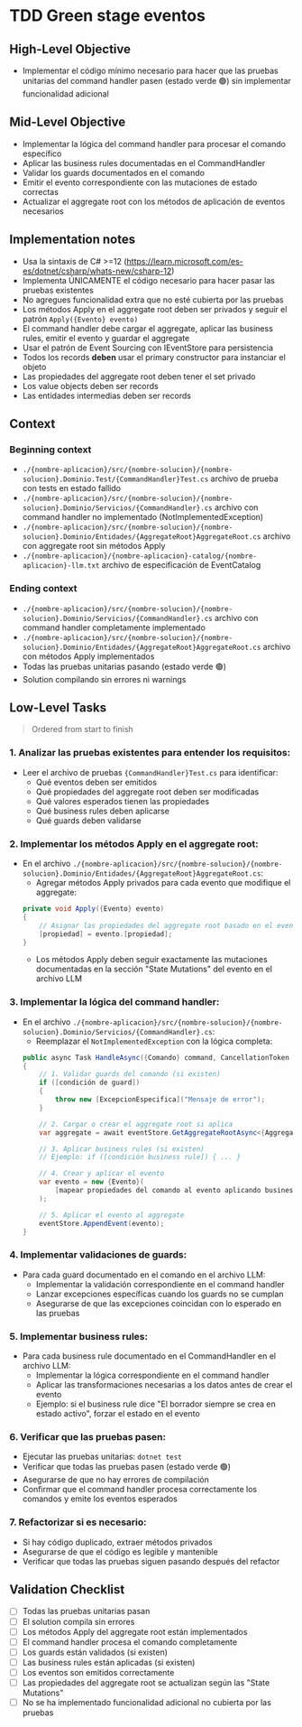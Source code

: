 # TDD Green stage eventos

## High-Level Objective

- Implementar el código mínimo necesario para hacer que las pruebas unitarias del command handler pasen (estado verde 🟢) sin implementar funcionalidad adicional

## Mid-Level Objective

- Implementar la lógica del command handler para procesar el comando específico
- Aplicar las business rules documentadas en el CommandHandler
- Validar los guards documentados en el comando
- Emitir el evento correspondiente con las mutaciones de estado correctas
- Actualizar el aggregate root con los métodos de aplicación de eventos necesarios

## Implementation notes

- Usa la sintaxis de C# >=12 (https://learn.microsoft.com/es-es/dotnet/csharp/whats-new/csharp-12)
- Implementa ÚNICAMENTE el código necesario para hacer pasar las pruebas existentes
- No agregues funcionalidad extra que no esté cubierta por las pruebas
- Los métodos Apply en el aggregate root deben ser privados y seguir el patrón `Apply({Evento} evento)`
- El command handler debe cargar el aggregate, aplicar las business rules, emitir el evento y guardar el aggregate
- Usar el patrón de Event Sourcing con IEventStore para persistencia
- Todos los records **deben** usar el primary constructor para instanciar el objeto
- Las propiedades del aggregate root deben tener el set privado
- Los value objects deben ser records
- Las entidades intermedias deben ser records

## Context

### Beginning context

- `./{nombre-aplicacion}/src/{nombre-solucion}/{nombre-solucion}.Dominio.Test/{CommandHandler}Test.cs` archivo de prueba con tests en estado fallido
- `./{nombre-aplicacion}/src/{nombre-solucion}/{nombre-solucion}.Dominio/Servicios/{CommandHandler}.cs` archivo con command handler no implementado (NotImplementedException)
- `./{nombre-aplicacion}/src/{nombre-solucion}/{nombre-solucion}.Dominio/Entidades/{AggregateRoot}AggregateRoot.cs` archivo con aggregate root sin métodos Apply
- `./{nombre-aplicacion}/{nombre-aplicacion}-catalog/{nombre-aplicacion}-llm.txt` archivo de especificación de EventCatalog

### Ending context

- `./{nombre-aplicacion}/src/{nombre-solucion}/{nombre-solucion}.Dominio/Servicios/{CommandHandler}.cs` archivo con command handler completamente implementado
- `./{nombre-aplicacion}/src/{nombre-solucion}/{nombre-solucion}.Dominio/Entidades/{AggregateRoot}AggregateRoot.cs` archivo con métodos Apply implementados
- Todas las pruebas unitarias pasando (estado verde 🟢)
- Solution compilando sin errores ni warnings

## Low-Level Tasks
> Ordered from start to finish

### 1. Analizar las pruebas existentes para entender los requisitos:

- Leer el archivo de pruebas `{CommandHandler}Test.cs` para identificar:
    - Qué eventos deben ser emitidos
    - Qué propiedades del aggregate root deben ser modificadas
    - Qué valores esperados tienen las propiedades
    - Qué business rules deben aplicarse
    - Qué guards deben validarse

### 2. Implementar los métodos Apply en el aggregate root:

- En el archivo `./{nombre-aplicacion}/src/{nombre-solucion}/{nombre-solucion}.Dominio/Entidades/{AggregateRoot}AggregateRoot.cs`:
    - Agregar métodos Apply privados para cada evento que modifique el aggregate:
    ```c#
    private void Apply({Evento} evento)
    {
        // Asignar las propiedades del aggregate root basado en el evento
        [propiedad] = evento.[propiedad];
    }
    ```
    - Los métodos Apply deben seguir exactamente las mutaciones documentadas en la sección "State Mutations" del evento en el archivo LLM

### 3. Implementar la lógica del command handler:

- En el archivo `./{nombre-aplicacion}/src/{nombre-solucion}/{nombre-solucion}.Dominio/Servicios/{CommandHandler}.cs`:
    - Reemplazar el `NotImplementedException` con la lógica completa:
    ```c#
    public async Task HandleAsync({Comando} command, CancellationToken cancellationToken)
    {
        // 1. Validar guards del comando (si existen)
        if ([condición de guard])
        {
            throw new [ExcepcionEspecifica]("Mensaje de error");
        }

        // 2. Cargar o crear el aggregate root si aplica
        var aggregate = await eventStore.GetAggregateRootAsync<{AggregateRoot}AggregateRoot>(command.[IdPropiedad], cancellationToken);

        // 3. Aplicar business rules (si existen)
        // Ejemplo: if ([condición business rule]) { ... }

        // 4. Crear y aplicar el evento
        var evento = new {Evento}(
            [mapear propiedades del comando al evento aplicando business rules si es necesario]
        );

        // 5. Aplicar el evento al aggregate
        eventStore.AppendEvent(evento);
    }
    ```

### 4. Implementar validaciones de guards:

- Para cada guard documentado en el comando en el archivo LLM:
    - Implementar la validación correspondiente en el command handler
    - Lanzar excepciones específicas cuando los guards no se cumplan
    - Asegurarse de que las excepciones coincidan con lo esperado en las pruebas

### 5. Implementar business rules:

- Para cada business rule documentado en el CommandHandler en el archivo LLM:
    - Implementar la lógica correspondiente en el command handler
    - Aplicar las transformaciones necesarias a los datos antes de crear el evento
    - Ejemplo: si el business rule dice "El borrador siempre se crea en estado activo", forzar el estado en el evento

### 6. Verificar que las pruebas pasen:

- Ejecutar las pruebas unitarias: `dotnet test`
- Verificar que todas las pruebas pasen (estado verde 🟢)
- Asegurarse de que no hay errores de compilación
- Confirmar que el command handler procesa correctamente los comandos y emite los eventos esperados

### 7. Refactorizar si es necesario:

- Si hay código duplicado, extraer métodos privados
- Asegurarse de que el código es legible y mantenible
- Verificar que todas las pruebas siguen pasando después del refactor

## Validation Checklist

- [ ] Todas las pruebas unitarias pasan
- [ ] El solution compila sin errores
- [ ] Los métodos Apply del aggregate root están implementados
- [ ] El command handler procesa el comando completamente
- [ ] Los guards están validados (si existen)
- [ ] Las business rules están aplicadas (si existen)
- [ ] Los eventos son emitidos correctamente
- [ ] Las propiedades del aggregate root se actualizan según las "State Mutations"
- [ ] No se ha implementado funcionalidad adicional no cubierta por las pruebas